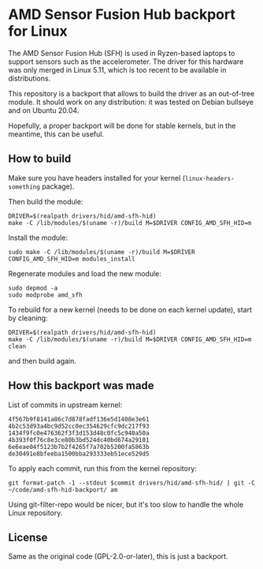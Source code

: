 # AMD Sensor Fusion Hub backport for Linux

The AMD Sensor Fusion Hub (SFH) is used in Ryzen-based laptops to support sensors
such as the accelerometer.  The driver for this hardware was only merged in Linux 5.11,
which is too recent to be available in distributions.

This repository is a backport that allows to build the driver as an out-of-tree module.
It should work on any distribution: it was tested on Debian bullseye and on Ubuntu 20.04.

Hopefully, a proper backport will be done for stable kernels, but in the meantime,
this can be useful.


## How to build

Make sure you have headers installed for your kernel (`linux-headers-something` package).

Then build the module:

    DRIVER=$(realpath drivers/hid/amd-sfh-hid)
    make -C /lib/modules/$(uname -r)/build M=$DRIVER CONFIG_AMD_SFH_HID=m

Install the module:

    sudo make -C /lib/modules/$(uname -r)/build M=$DRIVER CONFIG_AMD_SFH_HID=m modules_install

Regenerate modules and load the new module:

    sudo depmod -a
    sudo modprobe amd_sfh

To rebuild for a new kernel (needs to be done on each kernel update), start by cleaning:

    DRIVER=$(realpath drivers/hid/amd-sfh-hid)
    make -C /lib/modules/$(uname -r)/build M=$DRIVER CONFIG_AMD_SFH_HID=m clean

and then build again.


## How this backport was made

List of commits in upstream kernel:

    4f567b9f8141a86c7d878fadf136e5d1408e3e61
    4b2c53d93a4bc9d52cc0ec354629cfc9dc217f93
    1434f9fc0e476362f3f3d153d48c0fc5c940a50a
    4b393f0f76c8e3ce80b3bd524dc40bd674a29101
    6e6eae04f5123b7b2f4265f7a702b5200fa5863b
    de30491e8bfeeba1500bba293333eb51ece529d5

To apply each commit, run this from the kernel repository:

    git format-patch -1 --stdout $commit drivers/hid/amd-sfh-hid/ | git -C ~/code/amd-sfh-hid-backport/ am

Using git-filter-repo would be nicer, but it's too slow to handle the whole Linux repository.


## License

Same as the original code (GPL-2.0-or-later), this is just a backport.

